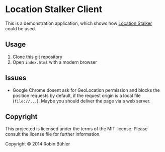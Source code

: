 # Location Stalker Client
This is a demonstration application, which shows how [Location Stalker](https://github.com/openscript/location_stalker) could be used.

## Usage
1. Clone this git repository
2. Open `index.html` with a modern browser

## Issues
 - Google Chrome dosent ask for GeoLocation permission and blocks the position requests by default, if the request origin is a local file (`file://...`). Maybe you should deliver the page via a web server.

## Copyright
This projected is licensed under the terms of the MIT license. Please consult the license file for further information.

Copyright © 2014 Robin Bühler